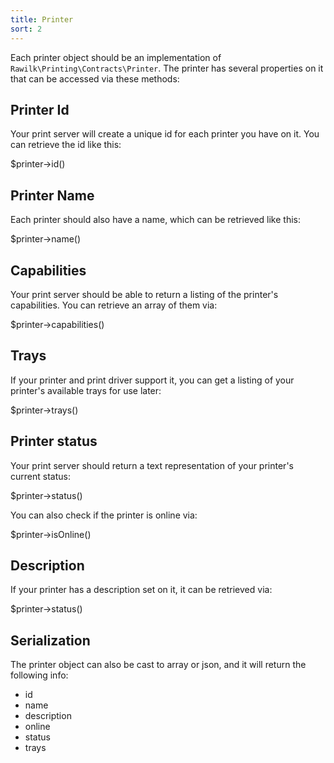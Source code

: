 ```yaml
---
title: Printer
sort: 2
---
```


Each printer object should be an implementation of `Rawilk\Printing\Contracts\Printer`. The printer has several properties on it that can
be accessed via these methods:

## Printer Id
Your print server will create a unique id for each printer you have on it. You can retrieve the id like this:

<x-code lang="php">$printer->id()</x-code>

## Printer Name
Each printer should also have a name, which can be retrieved like this:

<x-code lang="php">$printer->name()</x-code>

## Capabilities
Your print server should be able to return a listing of the printer's capabilities. You can retrieve an array of them via:

<x-code lang="php">$printer->capabilities()</x-code>

## Trays
If your printer and print driver support it, you can get a listing of your printer's available trays for use later:

<x-code lang="php">$printer->trays()</x-code>

## Printer status
Your print server should return a text representation of your printer's current status:

<x-code lang="php">$printer->status()</x-code>

You can also check if the printer is online via:

<x-code lang="php">$printer->isOnline()</x-code>

## Description
If your printer has a description set on it, it can be retrieved via:

<x-code lang="php">$printer->status()</x-code>

## Serialization
The printer object can also be cast to array or json, and it will return the following info:

- id
- name
- description
- online
- status
- trays
